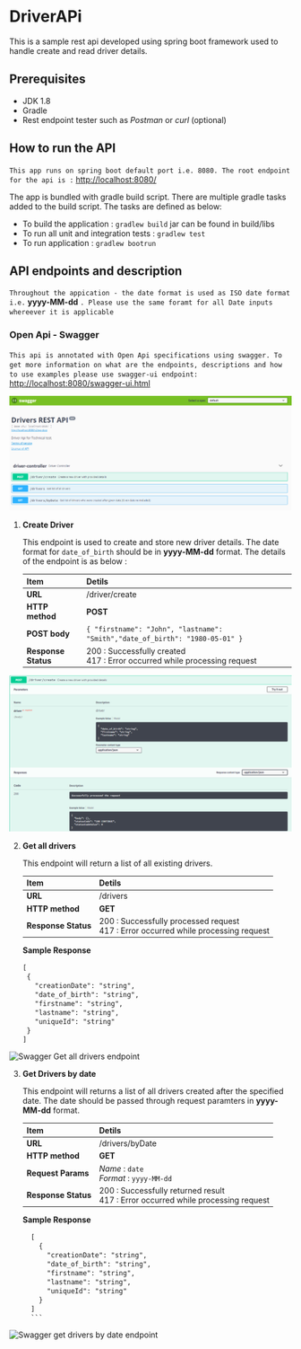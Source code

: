 # DriverAPi
This is a sample rest api developed using spring boot framework used to handle create and read driver details.

## Prerequisites
* JDK 1.8
* Gradle
* Rest endpoint tester such as *Postman* or *curl* (optional)


## How to run the API

`This app runs on spring boot default port i.e. 8080. The root endpoint for the api is :` [http://localhost:8080/](http://localhost:8080/)

The app is bundled with gradle build script. There are multiple gradle tasks added to the build script. The tasks are defined as below:
* To build the application : ``` gradlew build ``` jar can be found in build/libs
* To run all unit and integration tests : ``` gradlew test ```
* To run application : ``` gradlew bootrun ```


## API endpoints and description

`Throughout the appication - the date format is used as ISO date format i.e.` **yyyy-MM-dd** `. Please use the same foramt for all Date inputs whereever it is applicable`


### Open Api - Swagger 

`This api is annotated with Open Api specifications using swagger. To get more information on what are the endpoints, descriptions and how to use examples please use swagger-ui endpoint:` [http://localhost:8080/swagger-ui.html](http://localhost:8080/swagger-ui.html)

![Swagger all endpoints](images/swagger-home.png)


1. **Create Driver**

    This endpoint is used to create and store new driver details. The date format for `date_of_birth` should be in **yyyy-MM-dd** format. The details of the endpoint is as below : 

    Item | Detils
    -----|-------
    **URL** | /driver/create 
    **HTTP method** | **POST**
    **POST body** | ```{ "firstname": "John", "lastname": "Smith","date_of_birth": "1980-05-01" }```
    **Response Status** | 200 : Successfully created <br> 417 : Error occurred while processing request

![Swagger create endpoint](images/create.png)


2. **Get all drivers**

    This endpoint will return a list of all existing drivers.

    Item | Detils
    -----|-------
    **URL** | /drivers 
    **HTTP method** | **GET**
    **Response Status** | 200 : Successfully processed request <br> 417 : Error occurred while processing request
    
    **Sample Response**
    ``` 
   [
     {
       "creationDate": "string",
       "date_of_birth": "string",
       "firstname": "string",
       "lastname": "string",
       "uniqueId": "string"
     }
   ] 
   ```
    
![Swagger Get all drivers endpoint](images/get-all.png)

3. **Get Drivers by date**

    This endpoint will returns a list of all drivers created after the specified date. The date should be passed through request paramters in **yyyy-MM-dd** format.
    
    Item | Detils
    -----|-------
    **URL** | /drivers/byDate
    **HTTP method** | **GET**
    **Request Params**| *Name* : `date` <br> *Format* : `yyyy-MM-dd`
    **Response Status** | 200 : Successfully returned result <br> 417 : Error occurred while processing request
    
   **Sample Response**
     ``` 
       [
         {
           "creationDate": "string",
           "date_of_birth": "string",
           "firstname": "string",
           "lastname": "string",
           "uniqueId": "string"
         }
       ] 
       ```
![Swagger get drivers by date endpoint](images/get-bydate.png)